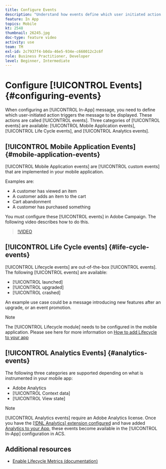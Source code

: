 ```yaml
---
title: Configure Events
description: "Understand how events define which user initiated action will trigger an in-app message to be displayed. "
feature: In App
topics: Mobile
kt: 2548
thumbnail: 26245.jpg
doc-type: feature video
activity: use
team: TM
exl-id: 2c7937f4-b0da-46e5-934e-c660012c2c6f
role: Business Practitioner, Developer
level: Beginner, Intermediate
---
```

# Configure [!UICONTROL Events] {#configuring-events}

When configuring an [!UICONTROL In-App] message, you need to define which user-initiated action triggers the message to be displayed. These actions are called [!UICONTROL events]. Three categories of [!UICONTROL events] are available: [!UICONTROL Mobile Application events], [!UICONTROL Life Cycle events], and [!UICONTROL Analytics events].

## [!UICONTROL Mobile Application Events] {#mobile-application-events}

[!UICONTROL Mobile Application events] are [!UICONTROL custom events] that are implemented in your mobile application.

Examples are:

* A customer has viewed an item
* A customer adds an item to the cart
* Cart abandonment
* A customer has purchased something

You must configure these [!UICONTROL events] in Adobe Campaign. The following video describes how to do this.

>[!VIDEO](https://video.tv.adobe.com/v/26245?quality=12)

## [!UICONTROL Life Cycle events]  {#life-cycle-events}

[!UICONTROL Lifecycle events] are out-of-the-box [!UICONTROL events]. The following [!UICONTROL events] are available:

* [!UICONTROL launched]
* [!UICONTROL upgraded]
* [!UICONTROL crashed]

An example use case could be a message introducing new features after an upgrade, or an event promotion.

>[!NOTE]
>
>The [!UICONTROL Lifecycle module] needs to be configured in the mobile application. Please see here for more information on [How to add Lifecycle to your app](https://aep-sdks.gitbook.io/docs/using-mobile-extensions/mobile-core/lifecycle)

## [!UICONTROL Analytics Events] {#analytics-events}

The following three categories are supported depending on what is instrumented in your mobile app:

* Adobe Analytics
* [!UICONTROL Context data]
* [!UICONTROL View state]

>[!NOTE]
>
>[!UICONTROL Analytics events] require an Adobe Analytics license. Once you have the [[!DNL Analytics] extension configured](https://aep-sdks.gitbook.io/docs/using-mobile-extensions/adobe-analytics#configure-analytics-extension-in-launch) and have added [Analytics to your App](https://aep-sdks.gitbook.io/docs/using-mobile-extensions/adobe-analytics#add-analytics-to-your-app), these events become available in the [!UICONTROL In-App] configuration in ACS.

## Additional resources

* [Enable Lifecycle Metrics (documentation)](https://aep-sdks.gitbook.io/docs/getting-started/initialize-the-sdk#enable-lifecycle-metrics)
